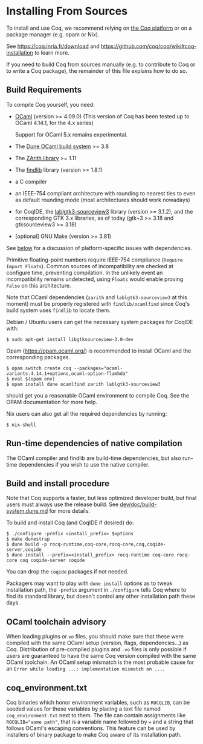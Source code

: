 Installing From Sources
=======================

To install and use Coq, we recommend relying on [the Coq
platform](https://github.com/coq/platform/) or on a package manager
(e.g. opam or Nix).

See https://coq.inria.fr/download and
https://github.com/coq/coq/wiki#coq-installation to learn more.

If you need to build Coq from sources manually (e.g. to
contribute to Coq or to write a Coq package), the remainder of this
file explains how to do so.

Build Requirements
------------------

To compile Coq yourself, you need:

- [OCaml](https://ocaml.org/) (version >= 4.09.0)
  (This version of Coq has been tested up to OCaml 4.14.1, for the 4.x series)

  Support for OCaml 5.x remains experimental.

- The [Dune OCaml build system](https://github.com/ocaml/dune/) >= 3.8

- The [ZArith library](https://github.com/ocaml/Zarith) >= 1.11

- The [findlib](http://projects.camlcity.org/projects/findlib.html) library (version >= 1.8.1)

- a C compiler

- an IEEE-754 compliant architecture with rounding to nearest
  ties to even as default rounding mode (most architectures
  should work nowadays)

- for CoqIDE, the
  [lablgtk3-sourceview3](https://github.com/garrigue/lablgtk) library
  (version >= 3.1.2), and the corresponding GTK 3.x libraries, as
  of today (gtk+3 >= 3.18 and gtksourceview3 >= 3.18)

- [optional] GNU Make (version >= 3.81)

See [below](#Known-Problems) for a discussion of platform-specific
issues with dependencies.

Primitive floating-point numbers require IEEE-754 compliance
(`Require Import Floats`). Common sources of incompatibility
are checked at configure time, preventing compilation. In the
unlikely event an incompatibility remains undetected, using `Floats`
would enable proving `False` on this architecture.

Note that OCaml dependencies (`zarith` and `lablgtk3-sourceview3` at
this moment) must be properly registered with `findlib/ocamlfind`
since Coq's build system uses `findlib` to locate them.

Debian / Ubuntu users can get the necessary system packages for
CoqIDE with:

    $ sudo apt-get install libgtksourceview-3.0-dev

Opam (https://opam.ocaml.org/) is recommended to install OCaml and
the corresponding packages.

    $ opam switch create coq --packages="ocaml-variants.4.14.1+options,ocaml-option-flambda"
    $ eval $(opam env)
    $ opam install dune ocamlfind zarith lablgtk3-sourceview3

should get you a reasonable OCaml environment to compile Coq. See the
OPAM documentation for more help.

Nix users can also get all the required dependencies by running:

    $ nix-shell

Run-time dependencies of native compilation
-------------------------------------------

The OCaml compiler and findlib are build-time dependencies, but also
run-time dependencies if you wish to use the native compiler.

Build and install procedure
---------------------------

Note that Coq supports a faster, but less optimized developer build,
but final users must always use the release build. See
[dev/doc/build-system.dune.md](dev/doc/build-system.dune.md)
for more details.

To build and install Coq (and CoqIDE if desired) do:

    $ ./configure -prefix <install_prefix> $options
    $ make dunestrap
    $ dune build -p rocq-runtime,coq-core,rocq-core,coq,coqide-server,coqide
    $ dune install --prefix=<install_prefix> rocq-runtime coq-core rocq-core coq coqide-server coqide

You can drop the `coqide` packages if not needed.

Packagers may want to play with `dune install` options as to tweak
installation path, the `-prefix` argument in `./configure` tells Coq
where to find its standard library, but doesn't control any other
installation path these days.

OCaml toolchain advisory
------------------------

When loading plugins or `vo` files, you should make sure that these
were compiled with the same OCaml setup (version, flags,
dependencies...) as Coq.  Distribution of pre-compiled plugins and
`.vo` files is only possible if users are guaranteed to have the same
Coq version compiled with the same OCaml toolchain.  An OCaml setup
mismatch is the most probable cause for an `Error while loading ...:
implementation mismatch on ...`.

coq_environment.txt
-------------------
Coq binaries which honor environment variables, such as `ROCQLIB`, can
be seeded values for these variables by placing a text file named
`coq_environment.txt` next to them. The file can contain assignments
like `ROCQLIB="some path"`, that is a variable name followed by `=` and
a string that follows OCaml's escaping conventions. This feature can be
used by installers of binary package to make Coq aware of its installation
path.
